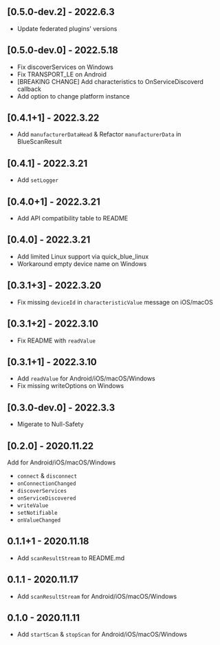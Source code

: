 ## [0.5.0-dev.2] - 2022.6.3

- Update federated plugins' versions

## [0.5.0-dev.0] - 2022.5.18

- Fix discoverServices on Windows
- Fix TRANSPORT_LE on Android
- [BREAKING CHANGE] Add characteristics to OnServiceDiscoverd callback
- Add option to change platform instance

## [0.4.1+1] - 2022.3.22

- Add `manufacturerDataHead` & Refactor `manufacturerData` in BlueScanResult

## [0.4.1] - 2022.3.21

- Add `setLogger`

## [0.4.0+1] - 2022.3.21

- Add API compatibility table to README

## [0.4.0] - 2022.3.21

- Add limited Linux support via quick_blue_linux
- Workaround empty device name on Windows

## [0.3.1+3] - 2022.3.20

- Fix missing `deviceId` in `characteristicValue` message on iOS/macOS

## [0.3.1+2] - 2022.3.10

- Fix README with `readValue`

## [0.3.1+1] - 2022.3.10

- Add `readValue` for Android/iOS/macOS/Windows
- Fix missing writeOptions on Windows

## [0.3.0-dev.0] - 2022.3.3

- Migerate to Null-Safety

## [0.2.0] - 2020.11.22

Add for Android/iOS/macOS/Windows
- `connect` & `disconnect`
- `onConnectionChanged`
- `discoverServices`
- `onServiceDiscovered`
- `writeValue`
- `setNotifiable`
- `onValueChanged`

## 0.1.1+1 - 2020.11.18

* Add `scanResultStream` to README.md

## 0.1.1 - 2020.11.17

* Add `scanResultStream` for Android/iOS/macOS/Windows

## 0.1.0 - 2020.11.11

* Add `startScan` & `stopScan` for Android/iOS/macOS/Windows
